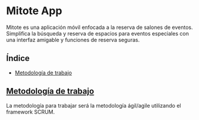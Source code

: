 # **Mitote App**
Mitote es una aplicación móvil enfocada a la reserva de salones de eventos. Simplifica la búsqueda y reserva de espacios para eventos especiales con una interfaz amigable y funciones de reserva seguras.

## **Índice**
- [Metodología de trabajo](metodologia.md)

## [Metodología de trabajo](metodologia.md)
La metodología para trabajar será la metodología ágil/agile utilizando el framework SCRUM.
